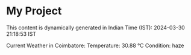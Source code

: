# My Project

This content is dynamically generated in Indian Time (IST): 2024-03-30 21:18:53 IST


Current Weather in Coimbatore:
Temperature: 30.88 °C
Condition: haze

